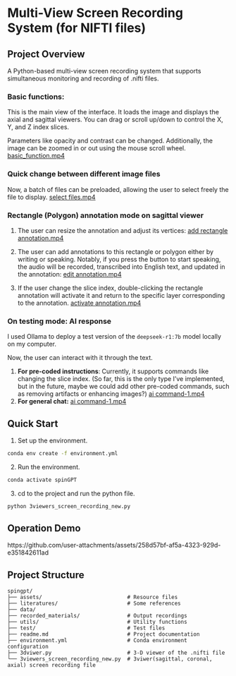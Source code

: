 # Multi-View Screen Recording System (for NIFTI files)


## Project Overview
A Python-based multi-view screen recording system that supports simultaneous monitoring and recording of .nifti files.

### Basic functions:
This is the main view of the interface. It loads the image and displays the axial and sagittal viewers. You can drag or scroll up/down to control the X, Y, and Z index slices.

Parameters like opacity and contrast can be changed. Additionally, the image can be zoomed in or out using the mouse scroll wheel.
[basic_function.mp4](https://github.com/user-attachments/assets/bc0b26df-d9d9-4a8d-955e-bdac06bd2aaa)

### Quick change between different image files
Now, a batch of files can be preloaded, allowing the user to select freely the file to display.
[select files.mp4](https://github.com/user-attachments/assets/17906a83-e6a5-45a8-aac8-6140d42a9ad1)


### Rectangle (Polygon) annotation mode on sagittal viewer
1. The user can resize the annotation and adjust its vertices:
[add rectangle annotation.mp4](https://github.com/user-attachments/assets/be7fa3f6-d483-40df-b2b2-1d84eacc1084)

2. The user can add annotations to this rectangle or polygon either by writing or speaking. Notably, if you press the button to start speaking, the audio will be recorded, transcribed into English text, and updated in the annotation:
[edit annotation.mp4](https://github.com/user-attachments/assets/f9dc0992-dbd1-437c-8916-c60647402d4b)
3. If the user change the slice index, double-clicking the rectangle annotation will activate it and return to the specific layer corresponding to the annotation.
[activate annotation.mp4](https://github.com/user-attachments/assets/f418c60e-48f1-49cf-bd2a-e3c29aae5ba6)

### On testing mode: AI response
I used Ollama to deploy a test version of the `deepseek-r1:7b` model locally on my computer.

Now, the user can interact with it through the text.

1. **For pre-coded instructions**: Currently, it supports commands like changing the slice index. (So far, this is the only type I’ve implemented, but in the future, maybe we could add other pre-coded commands, such as removing artifacts or enhancing images?)
[ai command-1.mp4](https://github.com/user-attachments/assets/c35e6203-3c80-4322-b516-aa41eb660b91)
2. **For general chat:** 
[ai command-1.mp4](https://github.com/user-attachments/assets/4e65143c-7e46-43ad-b172-29db5f7632f1)

## Quick Start
1. Set up the environment.
```bash
conda env create -f environment.yml
```
2. Run the environment.
```bash
conda activate spinGPT
```

3. cd to the project and run the python file.
```bash
python 3viewers_screen_recording_new.py
```
## Operation Demo
</video>
https://github.com/user-attachments/assets/258d57bf-af5a-4323-929d-e351842611ad

## Project Structure
```
spingpt/
├── assets/                           # Resource files
├── literatures/                      # Some references    
├── data/
├── recorded_materials/               # Output recordings
├── utils/                            # Utility functions
├── test/                             # Test files
├── readme.md                         # Project documentation
├── environment.yml                   # Conda environment configuration
├── 3dviwer.py                        # 3-D viewer of the .nifti file
└── 3viewers_screen_recording_new.py  # 3viwer(sagittal, coronal, axial) screen recording file
```